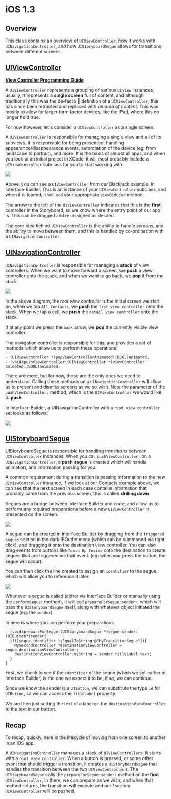 iOS 1.3
====================

Overview
--------------------

This class contains an overview of `UIViewController`, how it works with `UINavigationController`, and how `UIStoryboardSegue` allows for transitions between different screens.

[UIViewController](https://developer.apple.com/library/ios/Documentation/UIKit/Reference/UIViewController_Class/index.html)
--------------------

[**View Controller Programming Guide**](https://developer.apple.com/library/ios/featuredarticles/ViewControllerPGforiPhoneOS/Introduction/Introduction.html)

A `UIViewController` represents a grouping of various `UIView` instances, usually, it represents a **single screen** full of content, and although traditionally this was the de-facto  definition of a `UIViewController`, this has since been retracted and replaced with *an area of content*. This was mostly to allow for larger form factor devices, like the iPad, where this no longer held true.

For now however, let's consider a `UIViewController` as a single screen.

A `UIViewController` is responsible for managing a single view and all of its subviews, it is responsible for being presented, handling appearance/disappearance events, autorotation of the device (eg: from landscape to portrait), and more. It is the basis of almost all apps, and when you look at an initial project in XCode, it will most probably include a `UIViewController` subclass for you to start working with.

![](https://github.com/zdavison/DIT.iOS1/blob/master/Week3/viewcontroller.png)

Above, you can see a `UIViewController` from our Blackjack example, in Interface Builder. This is an instance of your `UIViewController` subclass, and when it is loaded, it will call your appropriate `viewDidLoad` method.

The arrow to the left of the `UIViewController` indicates that this is the **first** controller in the Storyboard, so we know where the entry point of our app is. This can be dragged and re-assigned as desired.

The core idea behind `UIViewController` is the ability to handle *screens*, and the ability to move between them, and this is handled by co-ordination with a `UINavigationController`.

[UINavigationController](https://developer.apple.com/library/ios/Documentation/UIKit/Reference/UINavigationController_Class/index.html)
--------------------

`UINavigationController` is responsible for managing a **stack** of view controllers. When we want to move forward a screen, we **push** a view controller onto the stack, and when we want to go back, we **pop** it from the stack.

![](https://github.com/zdavison/DIT.iOS1/blob/master/Week3/navigation.png)

In the above diagram, the *root view controller* is the initial screen we start on, when we tap `All Contacts`, we **push** the `list view controller` onto the stack. When we tap a cell, we **push** the `detail view controller` onto the stack.

If at any point we press the `back` arrow, we **pop** the currently visible view controller.

The navigation controller is responsible for this, and provides a set of methods which allow us to perform these operations:

```obj-c
- (UIViewController *)popViewControllerAnimated:(BOOL)animated;
- (void)pushViewController:(UIViewController *)viewController animated:(BOOL)animated;
```

There are more, but for now, these are the only ones we need to understand. Calling these methods on a `UINavigationController` will allow us to present and dismiss screens as we so wish. Note the parameter of the `pushViewController:` method, which is the `UIViewController` we would like to **push**.

In Interface Builder, a UINavigationController with a `root view controller` set looks as follows:

![](https://github.com/zdavison/DIT.iOS1/blob/master/Week3/navigationcontroller.png)

[UIStoryboardSegue](https://developer.apple.com/library/ios/documentation/uikit/reference/UIStoryboardSegue_Class/index.html)
--------------------

UIStoryboardSegue is responsible for handling *transitions* between `UIViewController` instances. When you call `pushViewController:` on a `UINavigationController`, a **push segue** is created which will handle animation, and information passing for you.

A common requirement during a transition is passing information to the new `UIViewController` instance, if we look at our Contacts example above, we can see that the next screen in each case contains information that probably came from the previous screen, this is called **drilling down**.

Segues are a bridge between Interface Builder and code, and allow us to perform any required  preparations before a new `UIViewController` is presented on the screen.

![](https://github.com/zdavison/DIT.iOS1/blob/master/Week3/segue.png)

A segue can be created in Interface Builder by dragging from the `Triggered Segues` section in the dark IBOutlet menu (which can be summoned via right click), and dragging it onto the destination view controller. You can also drag events from buttons like `Touch Up Inside` onto the destination to create segues that are triggered via that event. (eg: when you press the button, the segue will occur).

You can then click the line created to assign an `identifier` to the segue, which will allow you to reference it later.

![](https://github.com/zdavison/DIT.iOS1/blob/master/Week3/identifier.png)

Whenever a segue is called (either via Interface Builder or manually using the `performSegue:` method), it will call `prepareForSegue:sender:`, which will pass the `UIStoryboardSegue` itself, along with whatever object initiated the segue (eg: the `sender`).

In here is where you can perform your preparations.

```obj-c
- (void)prepareForSegue:(UIStoryboardSegue *)segue sender:(UIButton*)sender{
  if([segue.identifier isEqualToString:@"MyTransitionSegue"]){
    MySecondController *destinationViewController = segue.destinationViewController;
    destinationViewController.myString = sender.titleLabel.text;
  }
}
```

First, we check to see if the `identifier` of the segue (which we set earlier in Interface Builder) is the one we expect it to be, if so, we can continue.

Since we know the sender is a `UIButton`, we can substitute the type `id` for `UIButton`, so we can access the `titleLabel` property.

We are then just setting the text of a label on the `destinationViewController` to the text in our button.


Recap
--------------------

To recap, quickly, here is the lifecycle of moving from one screen to another in an iOS app.

A `UINavigationController` manages a stack of `UIViewController`s. It starts with a `root view controller`. When a button is pressed, or some other event that should trigger a transition, it creates a `UIStoryboardSegue` that handles the transition between the two `UIViewController`s. The `UIStoryboardSegue` calls the `prepareForSegue:sender:` method on the **first** `UIViewController`, in there, we can prepare as we wish, and when that method returns, the transition will execute and our **second* `UIViewController` will be pushed.

